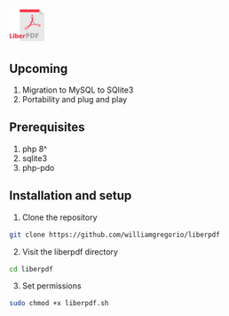 # <img src="/assets/liberpdf-logo.png" width="70px" />

## Upcoming
1. Migration to MySQL to SQlite3
2. Portability and plug and play

## Prerequisites
1. php 8^
2. sqlite3
3. php-pdo

## Installation and setup
1. Clone the repository
```bash
git clone https://github.com/williamgregorio/liberpdf
```
2. Visit the liberpdf directory
```bash
cd liberpdf
```
3. Set permissions
```bash
sudo chmod +x liberpdf.sh
```
